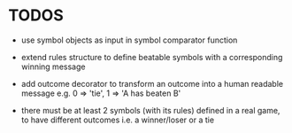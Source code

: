 # TODOS

- use symbol objects as input in symbol comparator function

- extend rules structure to define beatable symbols with a corresponding winning message

- add outcome decorator to transform an outcome into a human readable message e.g. 0 => 'tie', 1 => 'A has beaten B'

- there must be at least 2 symbols (with its rules) defined in a real game, to have different outcomes i.e. a winner/loser or a tie
